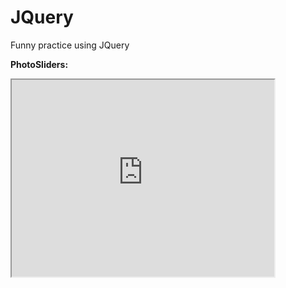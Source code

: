 # JQuery
Funny practice using JQuery

<strong>PhotoSliders: </strong>
<iframe width="420" height="315"
src="https://www.youtube.com/embed/tgbNymZ7vqY">
</iframe>
